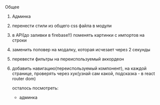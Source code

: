 Общее

1. Админка
   <!-- 2. Приватные страницы -->
   <!-- 3. (не обязательно) Корзина у незашедшего пользователя(сохранение в localStorage) -->
2. перенести стили из общего css файла в модули
3. в API(до заливки в firebase!!) поменять картинки с импортов на строки
4. заменить поповер на модалку, которая исчезает через 2 секунды
5. перевести фильтры на переиспользуемый аккордеон

6. добавить навигацию(переиспользуемый компонент), на каждой странице, проверять через хук(узнай сам какой, подсказка - в react router dom)

   осталось посмотреть:

   - админка
